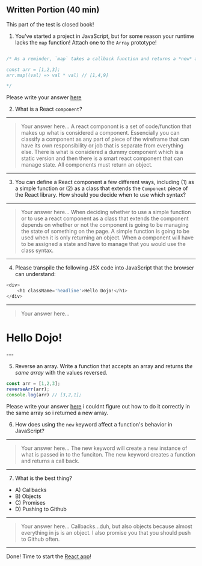 ## Written Portion (40 min)
This part of the test is closed book!

1. You've started a project in JavaScript, but for some reason your runtime lacks the `map` function! Attach one to the `Array` prototype!

```js

/* As a reminder, `map` takes a callback function and returns a *new* array, with each new value created by the output of the callback function. So:

const arr = [1,2,3];
arr.map((val) => val * val) // [1,4,9]

*/

```

Please write your answer [here](./map.js)

2. What is a React `component`?

---
> Your answer here... A react componont is a set of code/function that makes up what is considered a component.  Essencially you can classify a component as any part of piece of the wireframe that can have its own responsibility or job that is separate from everything else.  There is what is considered a dummy component which is a static version and then there is a smart react component that can manage state.  All components must return an object.
---

3. You can define a React component a few different ways, including (1) as a simple function or (2) as a class that extends the `Component` piece of the React library. How should you decide when to use which syntax?

---
> Your answer here... When deciding whether to use a simple function or to use a react component as a class that extends the component depends on whether or not the component is going to be managing the state of something on the page.  A simple function is going to be used when it is only returning an object.  When a component will have to be assigned a state and have to manage that you would use the class syntax.
---

4. Please transpile the following JSX code into JavaScript that the browser can understand:

```js
<div>
    <h1 className='headline'>Hello Dojo!</h1>
</div>
```

---
> Your answer here...
<div>
    <h1 class='headline'>Hello Dojo!</h1>
</div>
---

5. Reverse an array. Write a function that accepts an array and returns *the same array* with the values reversed.

```js
const arr = [1,2,3];
reverseArr(arr);
console.log(arr) // [3,2,1];
```

Please write your answer [here](./reverseArr.js) i couldnt figure out how to do it correctly in the same array so i returned a new array.

6. How does using the `new` keyword affect a function's behavior in JavaScript?

---
> Your answer here... The new keyword will create a new instance of what is passed in to the funciton.  The new keyword creates a function and returns a call back.
---

7. What is the best thing?
* A) Callbacks
* B) Objects
* C) Promises
* D) Pushing to Github

---
> Your answer here... Callbacks...duh, but also objects because almost everything in js is an object.  I also promise you that you should push to Github often.
---

Done! Time to start the [React app](./app-details.md)!